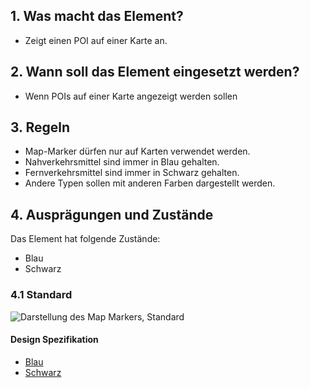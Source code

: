 ## 1. Was macht das Element?
*   Zeigt einen POI auf einer Karte an.

## 2. Wann soll das Element eingesetzt werden?
*   Wenn POIs auf einer Karte angezeigt werden sollen

## 3. Regeln
*   Map-Marker dürfen nur auf Karten verwendet werden.
*   Nahverkehrsmittel sind immer in Blau gehalten.
*   Fernverkehrsmittel sind immer in Schwarz gehalten.
*   Andere Typen sollen mit anderen Farben dargestellt werden.

## 4. Ausprägungen und Zustände
Das Element hat folgende Zustände:
*   Blau
*   Schwarz

### 4.1 Standard
![Darstellung des Map Markers, Standard](https://raw.githubusercontent.com/sbb-design-systems/design-system-mobile-documentation/doku-update/documentation/map-marker/images/ME23_Standard.png 'class: image')

#### Design Spezifikation
*   [Blau](https://sbb.invisionapp.com/d/main#/console/14051805/313167035/inspect)
*   [Schwarz](https://sbb.invisionapp.com/d/main#/console/14051805/313167036/inspect)